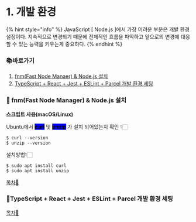 # 1. 개발 환경

{% hint style="info" %}
JavaScript \[ Node.js ]에서 가장 어려운 부분은 개발 환경 설정이다. 지속적으로 변경되기 때문에 전체적인 흐름을 파악하고 앞으로의 변경에 대응할 수 있는 능력을 키우는게 중요하다.
{% endhint %}

### 📚바로가기&#x20;

1. [fnm(Fast Node Manaer) & Node.js 설치](1..md#fnm-fast-node-manager-and-node.js)
2. [TypeScript + React + Jest + ESLint + Parcel 개발 환경 세팅](1..md#typescript-+-react-+-jest-+-eslint-+-parcel)

### 📍 fnm(Fast Node Manager) & Node.js 설치

**스크립트 사용(macOS/Linux)**

Ubuntu에서 <mark style="background-color:blue;">**curl**</mark> 및 <mark style="background-color:blue;"></mark> <mark style="background-color:blue;"></mark><mark style="background-color:blue;">**unzip**</mark> <mark style="background-color:blue;"></mark><mark style="background-color:blue;"></mark> 가 설치 되어있는지 확인 👇🏻

```
$ curl --version
$ unzip --version 
```

설치방법👇🏻

```
$ sudo apt install curl
$ sudo apt install unzip
```

[목차🔺](1..md#undefined)

### 📍TypeScript + React + Jest + ESLint + Parcel 개발 환경 세팅

[목차🔺](1..md#undefined)
